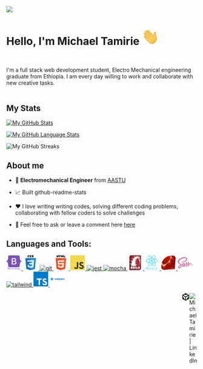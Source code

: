 <img src="https://img.shields.io/badge/Michael%20Tamirie-is%20a Remote worker-greenyellow" />

<h1>Hello, I'm Michael Tamirie <img  src="https://raw.githubusercontent.com/ABSphreak/ABSphreak/master/gifs/Hi.gif" width="45px"></h1>

<br>

I'm a full stack web development student, Electro Mechanical engineering graduate from Ethiopia. I am every day willing to work and collaborate with new creative tasks.
<br>
<br>

## My Stats

[![My GitHub Stats](https://github-readme-stats.vercel.app/api/?username=Micky373&count_private=true&theme=buefy&showicons=true)](https://github-readme-stats.vercel.app/api/?username=Micky373&count_private=true&theme=buefy&showicons=true)

[![My GitHub Language Stats](https://github-readme-stats.vercel.app/api/top-langs/?username=Micky373&langs_count=5&theme=buefy)](https://github-readme-stats.vercel.app/api/top-langs/?username=Micky373&langs_count=5&theme=buefy)

![My GitHub Streaks](https://github-readme-streak-stats.herokuapp.com/?user=Micky373&)

## About me

- 💼 **Electromechanical Engineer** from [AASTU](http://www.aastu.edu.et/)

- 📈 Built github-readme-stats

- ❤️ I love writing writing codes, solving different coding problems, collaborating with fellow coders to solve challenges

- 💬 Feel free to ask or leave a comment here [here](https://github.com/Micky373/Micky373/issues)



## Languages and Tools:  

<p align="left"> <a href="https://getbootstrap.com" target="_blank" rel="noreferrer"> <img src="https://raw.githubusercontent.com/devicons/devicon/master/icons/bootstrap/bootstrap-plain-wordmark.svg" alt="bootstrap" width="40" height="40"/> </a> <span></span><a href="https://www.w3schools.com/css/" target="_blank" rel="noreferrer"> <img src="https://raw.githubusercontent.com/devicons/devicon/master/icons/css3/css3-original-wordmark.svg" alt="css3" width="40" height="40"/> </a> <a href="https://git-scm.com/" target="_blank" rel="noreferrer"> <img src="https://www.vectorlogo.zone/logos/git-scm/git-scm-icon.svg" alt="git" width="40" height="40"/> </a> <a href="https://www.w3.org/html/" target="_blank" rel="noreferrer"> <img src="https://raw.githubusercontent.com/devicons/devicon/master/icons/html5/html5-original-wordmark.svg" alt="html5" width="40" height="40"/> </a> <a href="https://developer.mozilla.org/en-US/docs/Web/JavaScript" target="_blank" rel="noreferrer"> <img src="https://raw.githubusercontent.com/devicons/devicon/master/icons/javascript/javascript-original.svg" alt="javascript" width="40" height="40"/> </a> <a href="https://jestjs.io" target="_blank" rel="noreferrer"> <img src="https://www.vectorlogo.zone/logos/jestjsio/jestjsio-icon.svg" alt="jest" width="40" height="40"/> </a> <a href="https://mochajs.org" target="_blank" rel="noreferrer"> <img src="https://www.vectorlogo.zone/logos/mochajs/mochajs-icon.svg" alt="mocha" width="40" height="40"/> </a><a href="https://rubyonrails.org" target="_blank" rel="noreferrer"> <img src="https://raw.githubusercontent.com/devicons/devicon/master/icons/rails/rails-original-wordmark.svg" alt="rails" width="40" height="40"/> </a> <a href="https://reactjs.org/" target="_blank" rel="noreferrer"> <img src="https://raw.githubusercontent.com/devicons/devicon/master/icons/react/react-original-wordmark.svg" alt="react" width="40" height="40"/> </a> <a href="https://www.ruby-lang.org/en/" target="_blank" rel="noreferrer"> <img src="https://raw.githubusercontent.com/devicons/devicon/master/icons/ruby/ruby-original.svg" alt="ruby" width="40" height="40"/> </a> <a href="https://sass-lang.com" target="_blank" rel="noreferrer"> <img src="https://raw.githubusercontent.com/devicons/devicon/master/icons/sass/sass-original.svg" alt="sass" width="40" height="40"/> </a> <a href="https://tailwindcss.com/" target="_blank" rel="noreferrer"> <img src="https://www.vectorlogo.zone/logos/tailwindcss/tailwindcss-icon.svg" alt="tailwind" width="40" height="40"/> </a> <a href="https://www.typescriptlang.org/" target="_blank" rel="noreferrer"> <img src="https://raw.githubusercontent.com/devicons/devicon/master/icons/typescript/typescript-original.svg" alt="typescript" width="40" height="40"/> </a> <a href="https://webpack.js.org" target="_blank" rel="noreferrer"> <img src="https://raw.githubusercontent.com/devicons/devicon/d00d0969292a6569d45b06d3f350f463a0107b0d/icons/webpack/webpack-original-wordmark.svg" alt="webpack" width="40" height="40"/> </a> </p>

<a href="https://twitter.com/anuraghazru">
  <img align="right" alt="Michael Tamirie | LinkedIn" width="21px" src="https://raw.githubusercontent.com/anuraghazra/anuraghazra/master/assets/twitter.svg" />
</a>
<a href="https://codesandbox.io/u/anuraghazra">
  <img align="right" alt="Michael Tamirie | Twitter" width="20px" src="https://raw.githubusercontent.com/anuraghazra/anuraghazra/master/assets/codesandbox.svg" />
</a>

<br />
<br />
